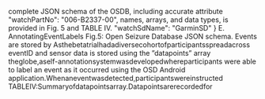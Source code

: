 complete JSON schema of the OSDB, including accurate attribute
"watchPartNo": "006-B2337-00",
names, arrays, and data types, is provided in Fig. 5 and TABLE IV. "watchSdName": "GarminSD"
}
E. AnnotatingEventLabels
Fig.5: Open Seizure Database JSON schema. Events are stored by
Asthebetatrialhadadiversecohortofparticipantsspreadacross eventID and sensor data is stored using the ”datapoints” array
theglobe,aself-annotationsystemwasdevelopedwhereparticipants
were able to label an event as it occurred using the OSD Android
application.Whenaneventwasdetected,participantswereinstructed
TABLEIV:Summaryofdatapointsarray.Datapointsarerecordedfor